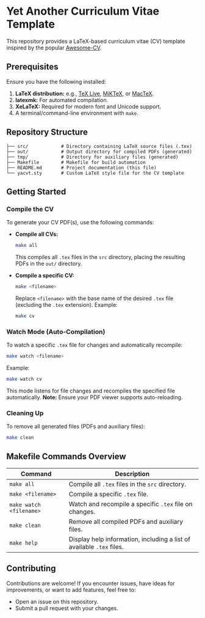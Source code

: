 # Yet Another Curriculum Vitae Template

This repository provides a LaTeX-based curriculum vitae (CV) template inspired by the popular [Awesome-CV](https://github.com/posquit0/Awesome-CV).

## Prerequisites

Ensure you have the following installed:

1. **LaTeX distribution:** e.g., [TeX Live](https://tug.org/texlive/), [MiKTeX](https://miktex.org/), or [MacTeX](https://tug.org/mactex/).
2. **latexmk:** For automated compilation.
3. **XeLaTeX:** Required for modern font and Unicode support.
4. A terminal/command-line environment with `make`.

## Repository Structure

```plaintext
├── src/            # Directory containing LaTeX source files (.tex)
├── out/            # Output directory for compiled PDFs (generated)
├── tmp/            # Directory for auxiliary files (generated)
├── Makefile        # Makefile for build automation
├── README.md       # Project documentation (this file)
└── yacvt.sty       # Custom LaTeX style file for the CV template
```

## Getting Started

### Compile the CV

To generate your CV PDF(s), use the following commands:

- **Compile all CVs:**

  ```bash
  make all
  ```

  This compiles all `.tex` files in the `src` directory, placing the resulting PDFs in the `out/` directory.

- **Compile a specific CV:**

  ```bash
  make <filename>
  ```

  Replace `<filename>` with the base name of the desired `.tex` file (excluding the `.tex` extension). Example:

  ```bash
  make cv
  ```

### Watch Mode (Auto-Compilation)

To watch a specific `.tex` file for changes and automatically recompile:

```bash
make watch <filename>
```

Example:

```bash
make watch cv
```

This mode listens for file changes and recompiles the specified file automatically. **Note:** Ensure your PDF viewer supports auto-reloading.

### Cleaning Up

To remove all generated files (PDFs and auxiliary files):

```bash
make clean
```

## Makefile Commands Overview

| Command                 | Description                                                           |
| ----------------------- | --------------------------------------------------------------------- |
| `make all`              | Compile all `.tex` files in the `src` directory.                      |
| `make <filename>`       | Compile a specific `.tex` file.                                       |
| `make watch <filename>` | Watch and recompile a specific `.tex` file on changes.                |
| `make clean`            | Remove all compiled PDFs and auxiliary files.                         |
| `make help`             | Display help information, including a list of available `.tex` files. |

## Contributing

Contributions are welcome! If you encounter issues, have ideas for improvements, or want to add features, feel free to:

- Open an issue on this repository.
- Submit a pull request with your changes.

